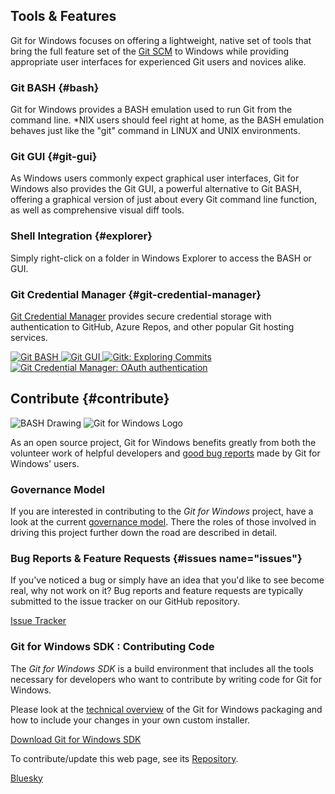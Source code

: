 ## Tools &amp; Features

<div class="content">
<div class="vcentercontainer detailstext">
<div>

Git for Windows focuses on offering a lightweight, native set of tools that bring the full feature set of the <a href="https://git-scm.com" target="_blank">Git SCM</a> to Windows while providing appropriate user interfaces for experienced Git users and novices alike.

### Git BASH {#bash}

Git for Windows provides a BASH emulation used to run Git from the command line.  \*NIX users should feel right at home, as the BASH emulation behaves just like the "git" command in LINUX and UNIX environments.

### Git GUI {#git-gui}

As Windows users commonly expect graphical user interfaces, Git for Windows also provides the Git GUI, a powerful alternative to Git BASH, offering a graphical version of just about every Git command line function, as well as comprehensive visual diff tools.

### Shell Integration {#explorer}

Simply right-click on a folder in Windows Explorer to access the BASH or GUI.

### Git Credential Manager {#git-credential-manager}

[Git Credential Manager](https://github.com/git-ecosystem/git-credential-manager) provides secure credential storage with authentication to GitHub, Azure Repos, and other popular Git hosting services.

</div>
</div>
<div class="vcentercontainer detailsimg">
<div class="verticalgallery">

<a class="fancybox-thumb" data-fancybox-group="gallery" href="img/gw1.png" title="Git BASH">
	<img src="img/gw1web_thumb.png" alt="Git BASH">
</a>
<a class="fancybox-thumb" data-fancybox-group="gallery" href="img/gw2.png" title="Git GUI">
	<img src="img/gw2web_thumb.png" alt="Git GUI">
</a>
<a class="fancybox-thumb" data-fancybox-group="gallery" href="img/gw3.png" title="Gitk: Exploring Commits">
	<img src="img/gw3web_thumb.png" alt="Gitk: Exploring Commits">
</a>
<a class="fancybox-thumb" data-fancybox-group="gallery" href="img/gw4.png" title="Git Credential Manager: OAuth authentication">
	<img src="img/gw4.png" alt="Git Credential Manager: OAuth authentication">
</a>
</div>
</div>
</div>
<div class="stud"></div>

## Contribute {#contribute}

<div class="content contributecontent">
<div class="vcentercontainer detailsimg">
<div>
<img src="img/details_features.png" alt="BASH Drawing">
<img src="img/details_contribute.png" alt="Git for Windows Logo">
</div>
</div>
<div class="vcentercontainer detailstext">
<div>

As an open source project, Git for Windows benefits greatly from both the volunteer work of helpful developers and [good bug reports](./issue-reporting-guidelines.html) made by Git for Windows' users.

### Governance Model

If you are interested in contributing to the <i>Git for Windows</i> project, have a look at the current [governance model](governance-model.html). There the roles of those involved in driving this project further down the road are described in detail.

### Bug Reports &amp; Feature Requests {#issues name="issues"}

If you've noticed a bug or simply have an idea that you'd like to see become real, why not work on it?  Bug reports and feature requests are typically submitted to the issue tracker on our GitHub repository.

<a class="button" href="https://github.com/git-for-windows/git/issues" target="_blank">Issue Tracker</a>

<h3><span class="gittext">Git for Windows SDK</span> : Contributing Code</h3>

The _Git for Windows SDK_ is a build environment that includes all the tools necessary for developers who want to contribute by writing code for Git for Windows.

Please look at the [technical overview](./technical-overview.html) of the Git for Windows packaging and how to include your changes in your own custom installer.

<a name="download-sdk" /><a class="button" href="https://github.com/git-for-windows/build-extra/releases/latest" target="_blank">Download <span class="gittext">Git for Windows SDK</span></a>

To contribute/update this web page, see its [Repository]( https://github.com/git-for-windows/git-for-windows.github.io).

</div>
</div>
</div>
<div class="stud">

<a href="https://bsky.app/profile/gitforwindows.org" rel="publisher">Bluesky</a>

</div>
